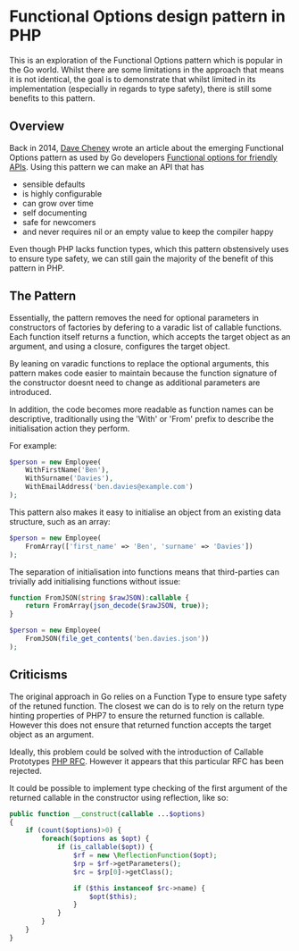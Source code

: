 # Functional Options design pattern in PHP

This is an exploration of the Functional Options pattern which is popular in the 
Go world. Whilst there are some limitations in the approach that means it is not
identical, the goal is to demonstrate that whilst limited in its implementation
(especially in regards to type safety), there is still some benefits to this
pattern.

## Overview

Back in 2014, [Dave Cheney](https://dave.cheney.net/about) wrote an article 
about the emerging Functional Options pattern as used by Go developers 
[Functional options for friendly APIs](https://dave.cheney.net/2014/10/17/functional-options-for-friendly-apis).
Using this pattern we can make an API that has
- sensible defaults
- is highly configurable
- can grow over time
- self documenting
- safe for newcomers
- and never requires nil or an empty value to keep the compiler happy

Even though PHP lacks function types, which this pattern obstensively uses to 
ensure type safety, we can still gain the majority of the benefit of this pattern 
in PHP.

## The Pattern

Essentially, the pattern removes the need for optional parameters in constructors
of factories by defering to a varadic list of callable functions. Each function 
itself returns a function, which accepts the target object as an argument, and
using a closure, configures the target object.

By leaning on varadic functions to replace the optional arguments, this pattern
makes code easier to maintain because the function signature of the constructor
doesnt need to change as additional parameters are introduced.

In addition, the code becomes more readable as function names can be descriptive,
traditionally using the 'With' or 'From' prefix to describe the initialisation 
action they perform.

For example:

```php
$person = new Employee(
    WithFirstName('Ben'),
    WithSurname('Davies'),
    WithEmailAddress('ben.davies@example.com')
);
```

This pattern also makes it easy to initialise an object from an existing data 
structure, such as an array:

```php
$person = new Employee(
    FromArray(['first_name' => 'Ben', 'surname' => 'Davies'])
);
```

The separation of initialisation into functions means that third-parties can 
trivially add initialising functions without issue:

```php
function FromJSON(string $rawJSON):callable {
    return FromArray(json_decode($rawJSON, true));
}

$person = new Employee(
    FromJSON(file_get_contents('ben.davies.json'))
);
```

## Criticisms

The original approach in Go relies on a Function Type to ensure type safety of the
retuned function. The closest we can do is to rely on the return type hinting 
properties of PHP7 to ensure the returned function is callable. However this 
does not ensure that returned function accepts the target object as an argument.

Ideally, this problem could be solved with the introduction of Callable Prototypes
[PHP RFC](https://why-cant-we-have-nice-things.mwl.be/requests/callable-types).
However it appears that this particular RFC has been rejected.

It could be possible to implement type checking of the first argument of the
returned callable in the constructor using reflection, like so:

```php
public function __construct(callable ...$options)
{
    if (count($options)>0) {
        foreach($options as $opt) {
            if (is_callable($opt)) {
                $rf = new \ReflectionFunction($opt);
                $rp = $rf->getParameters();
                $rc = $rp[0]->getClass();

                if ($this instanceof $rc->name) {
                    $opt($this);
                }
            }
        }
    }
}
```
